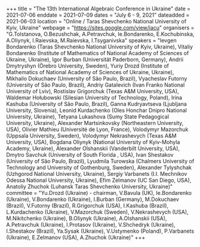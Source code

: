 +++
title = "The 13th International Algebraic Conference in Ukraine"
date = 2021-07-06
enddate = 2021-07-09
dates = "July 6 - 9, 2021"
dateadded = 2021-06-03
location = "Online / Taras Shevchenko National University of Kyiv, Ukraine"
webpage = "https://sites.google.com/view/iacu"
organisers = "G.Tolstanova, O.Bezushchak, A.Petravchuk, Ie.Bondarenko, E.Kochubinska, A.Oliynyk, I.Raievska, M.Raievska, I.Tsyganivska"
speakers = "Ievgen Bondarenko (Taras Shevchenko National University of Kyiv, Ukraine), Vitaliy Bondarenko (Institute of Mathematics of National Academy of Sciences of Ukraine, Ukraine), Igor Burban (Universität Paderborn, Germany), Andrii Dmytryshyn (Örebro University, Sweden), Yuriy Drozd (Institute of Mathematics of National Academy of Sciences of Ukraine, Ukraine), Mikhailo  Dokuchaev (University of São Paulo, Brazil), Vyacheslav Futorny (University of São Paulo, Brazil), Andriy Gatalevich (Ivan Franko National University of Lviv), Rostislav Grigorchuk (Texas A&M University, USA), Waldemar Hołubowski (Silesian University of Technology, Poland), Irina Kashuba (University of São Paulo, Brazil), Ganna Kudryavtseva (Ljubljana University, Slovenia), Leonid Kurdachenko (Oles Honchar Dnipro National University, Ukraine), Tetyana Lukashova (Sumy State Pedagogical University, Ukraine), Alexander Martsinkovsky (Northeastern University, USA), Olivier Mathieu (Université de Lyon, France), Volodymyr Mazorchuk (Uppsala University, Sweden), Volodymyr Nekrashevych (Texas A&M University, USA), Bogdana Oliynyk (National University of Kyiv-Mohyla Academy, Ukraine), Alexander Olshanskii (Vanderbilt University, USA), Dmytro Savchuk (University of South Florida , USA), Ivan  Shestakov (University of São Paulo, Brazil), Lyudmila Turowska (Chalmers University of Technology and University of Gothenburg, Sweden), Alexander Tylyshchak (Uzhgorod National University, Ukraine), Sergiy Varbanets (I.I. Mechnikov Odessa National University, Ukraine), Efim Zelmanov (UC San Diego, USA), Anatoliy Zhuchok (Luhansk Taras Shevchenko University, Ukraine)"
committee = "Yu.Drozd (Ukraine)  - chairman, V.Bavula (UK), Ie.Bondarenko (Ukraine), V.Bondarenko (Ukraine), I.Burban (Germany), M.Dokuchaev (Brazil), V.Futorny (Brazil), R.Grigorchuk (USA), I.Kashuba (Brazil),  L.Kurdachenko (Ukraine), V.Mazorchuk (Sweden),   V.Nekrashevych (USA), M.Nikitchenko (Ukraine), B.Oliynyk (Ukraine),  A.Olshanskii (USA), A.Petravchuk (Ukraine),  I.Protasov (Ukraine), V.Shchedryk (Ukraine), I.Shestakov (Brazil), Ya.Sysak (Ukraine), V.Ustymenko (Poland), P.Varbanets (Ukraine), E.Zelmanov (USA), A.Zhuchok (Ukraine)"
+++
